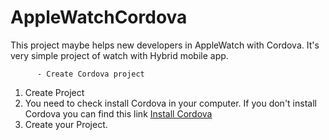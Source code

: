 # AppleWatchCordova

This project maybe helps new developers in AppleWatch with Cordova. It's very simple project of watch with Hybrid mobile app.



  
          - Create Cordova project
1. Create Project
  1. You need to check install Cordova in your computer. If you don't install Cordova you can find this link [Install Cordova](https://cordova.apache.org/docs/en/4.0.0/guide_cli_index.md.html)
  2. Create your Project.
